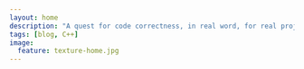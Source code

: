 ```yaml
---
layout: home
description: "A quest for code correctness, in real word, for real projects."
tags: [blog, C++]
image:
  feature: texture-home.jpg
---
```

